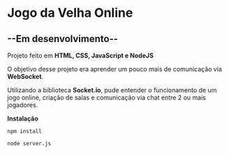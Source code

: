 # Jogo da Velha Online

## --Em desenvolvimento--

Projeto feito em **HTML, CSS, JavaScript e NodeJS**

O objetivo desse projeto era aprender um pouco mais de comunicação via **WebSocket**.

Utilizando a biblioteca **Socket.io**, pude entender o funcionamento de um jogo online, criação de salas e comunicação via chat entre 2 ou mais jogadores.

**Instalação** 

```
npm install
```
```
node server.js
```
